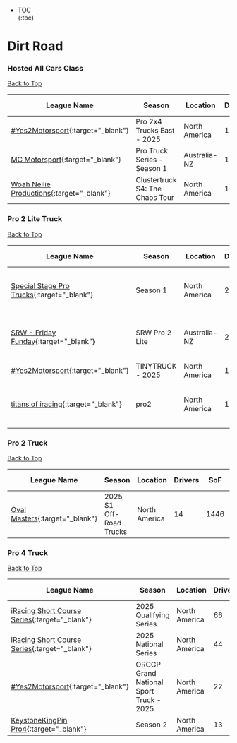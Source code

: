 * TOC  
{:toc}

# Dirt Road

### Hosted All Cars Class

[Back to Top](#)  

| League Name | Season | Location | Drivers | SoF | Setup | Upcoming Race | New York | London | Sydney |
|--------------------------------------------------------------------------------------------------------------------|-------------------------------|-------------|-------|----|-----|-------------|--------|------|------|
|[\#Yes2Motorsport](https://members.iracing.com/membersite/member/LeagueView.do?league=5789){:target="_blank"} |Pro 2x4 Trucks East \- 2025 |North America |18 |2675 |Fixed | | | | |
|[MC Motorsport](https://members.iracing.com/membersite/member/LeagueView.do?league=11035){:target="_blank"} |Pro Truck Series \- Season 1 |Australia-NZ |16 |1434 |Fixed | | | | |
|[Woah Nellie Productions](https://members.iracing.com/membersite/member/LeagueView.do?league=7047){:target="_blank"} |Clustertruck S4: The Chaos Tour |North America |10 |1836 | | | | | |

### Pro 2 Lite Truck

[Back to Top](#)  

| League Name | Season | Location | Drivers | SoF | Setup | Upcoming Race | New York | London | Sydney |
|----------------------------------------------------------------------------------------------------------------------|-----------------|-------------|-------|----|-----|--------------------------|-------------------------|-------------------------|--------------------------|
|[Special Stage Pro Trucks](https://members.iracing.com/membersite/member/LeagueView.do?league=11820){:target="_blank"} |Season 1 |North America |29 |2572 | |Bristol Motor Speedway |Fri, March 07 08:00PM EST |Sat, March 08 01:00AM GMT |Sat, March 08 12:00PM AEDT |
|[SRW \- Friday Funday](https://members.iracing.com/membersite/member/LeagueView.do?league=11201){:target="_blank"} |SRW Pro 2 Lite |Australia-NZ |23 |1532 | |Tsukuba Circuit |Fri, March 07 03:30AM EST |Fri, March 07 08:30AM GMT |Fri, March 07 07:30PM AEDT |
|[\#Yes2Motorsport](https://members.iracing.com/membersite/member/LeagueView.do?league=5789){:target="_blank"} |TINYTRUCK \- 2025 |North America |15 |3119 |Fixed | | | | |
|[titans of iracing](https://members.iracing.com/membersite/member/LeagueView.do?league=11234){:target="_blank"} |pro2 |North America |15 |1369 |Open |Wild West Motorsports Park |Mon, March 10 08:00PM EDT |Tue, March 11 12:00AM GMT |Tue, March 11 11:00AM AEDT |

### Pro 2 Truck

[Back to Top](#)  

| League Name | Season | Location | Drivers | SoF | Setup | Upcoming Race | New York | London | Sydney |
|---------------------------------------------------------------------------------------------------------|------------------------|-------------|-------|----|-----|-------------|--------|------|------|
|[Oval Masters](https://members.iracing.com/membersite/member/LeagueView.do?league=9053){:target="_blank"} |2025 S1 Off\-Road Trucks |North America |14 |1446 |Fixed | | | | |

### Pro 4 Truck

[Back to Top](#)  

| League Name | Season | Location | Drivers | SoF | Setup | Upcoming Race | New York | London | Sydney |
|------------------------------------------------------------------------------------------------------------------------|----------------------------------------|-------------|-------|----|-----|-------------|--------|------|------|
|[iRacing Short Course Series](https://members.iracing.com/membersite/member/LeagueView.do?league=3946){:target="_blank"} |2025 Qualifying Series |North America |66 |3993 |Open | | | | |
|[iRacing Short Course Series](https://members.iracing.com/membersite/member/LeagueView.do?league=3946){:target="_blank"} |2025 National Series |North America |44 |6404 |Open | | | | |
|[\#Yes2Motorsport](https://members.iracing.com/membersite/member/LeagueView.do?league=5789){:target="_blank"} |ORCGP Grand National Sport Truck \- 2025 |North America |22 |2526 |Fixed | | | | |
|[KeystoneKingPin Pro4](https://members.iracing.com/membersite/member/LeagueView.do?league=11414){:target="_blank"} |Season 2 |North America |13 |1357 |Both | | | | |


